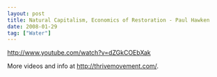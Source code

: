 ```yaml
---
layout: post
title: Natural Capitalism, Economics of Restoration - Paul Hawken
date: 2008-01-29
tag: ["Water"]
---
```


http://www.youtube.com/watch?v=dZGkCOEbXak  

More videos and info at http://thrivemovement.com/.
